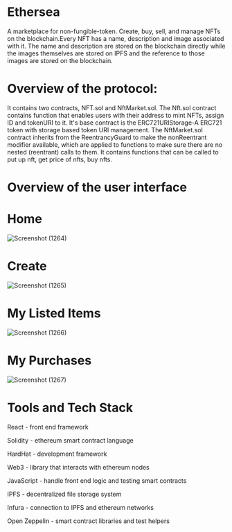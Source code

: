 # Ethersea

A marketplace for non-fungible-token. Create, buy, sell, and manage NFTs on the blockchain.Every NFT has a name, description and image associated with it. The name and description are stored on the blockchain directly while the images themselves are stored on IPFS and the reference to those images are stored on the blockchain.

# Overview of the protocol:

It contains two contracts, NFT.sol and NftMarket.sol. The Nft.sol contract contains function that enables users with their address to mint NFTs, assign ID and tokenURI to it. It's base contract is the ERC721URIStorage-A ERC721 token with storage based token URI management.
The NftMarket.sol contract inherits from the ReentrancyGuard to make the nonReentrant modifier available, which are applied to functions to make sure there are no nested (reentrant) calls to them. It contains functions that can be called to put up nft, get price of nfts, buy nfts. 

# Overview of the user interface

# Home
![Screenshot (1264)](https://user-images.githubusercontent.com/67197664/165944276-ec146810-3f21-4f5f-b1ae-3f9f5f416d7d.png)

# Create
![Screenshot (1265)](https://user-images.githubusercontent.com/67197664/165944313-6b809d47-b5e3-4c42-b95c-e0f885af3ce1.png)

# My Listed Items
![Screenshot (1266)](https://user-images.githubusercontent.com/67197664/165944332-531f094d-451c-461b-9d4e-68db2b114756.png)

# My Purchases
![Screenshot (1267)](https://user-images.githubusercontent.com/67197664/165944356-efc7be15-8a06-44e2-8d66-55893842daa7.png)

# Tools and Tech Stack

React - front end framework

Solidity - ethereum smart contract language

HardHat - development framework

Web3 - library that interacts with ethereum nodes

JavaScript - handle front end logic and testing smart contracts

IPFS - decentralized file storage system

Infura - connection to IPFS and ethereum networks

Open Zeppelin - smart contract libraries and test helpers
